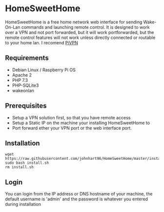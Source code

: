 # HomeSweetHome
HomeSweetHome is a free home network web interface for sending Wake-On-Lan commands and launching remote control. It is designed to work over a VPN and not port forwarded, but it will work portforwarded, but the remote control features will not work unless directly connected or routable to your home lan. I recomend [PiVPN](https://www.pivpn.io/)

## Requirements
* Debian Linux / Raspberry Pi OS
* Apache 2
* PHP 7.3
* PHP-SQLite3
* wakeonlan

## Prerequisites
* Setup a VPN solution first, so that you have remote access
* Setup a Static IP on the machine your installing HomeSweetHome to
* Port forward ether your VPN port or the web interface port.

## Installation
```console
wget https://raw.githubusercontent.com/johnhart96/HomeSweetHome/master/install.sh
sudo bash install.sh
rm install.sh
```
 
 ## Login
 You can login from the IP address or DNS hostname of your machine, the default username is 'admin' and the password is whatever you entered during installation
 
